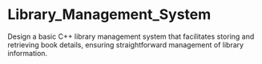 # Library_Management_System
Design a basic C++ library management system that facilitates storing and retrieving book details, ensuring straightforward management of library information.
